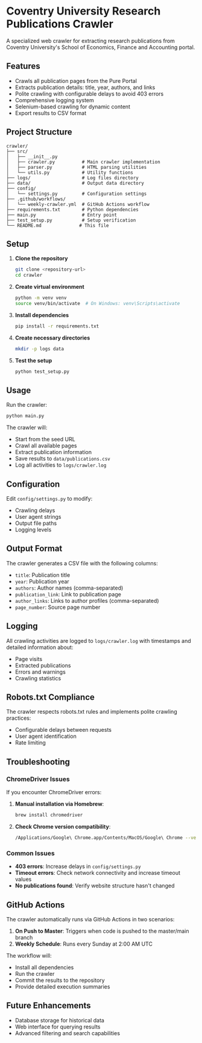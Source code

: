 # Coventry University Research Publications Crawler

A specialized web crawler for extracting research publications from Coventry University's School of Economics, Finance and Accounting portal.

## Features

- Crawls all publication pages from the Pure Portal
- Extracts publication details: title, year, authors, and links
- Polite crawling with configurable delays to avoid 403 errors
- Comprehensive logging system
- Selenium-based crawling for dynamic content
- Export results to CSV format

## Project Structure

```
crawler/
├── src/
│   ├── __init__.py
│   ├── crawler.py          # Main crawler implementation
│   ├── parser.py           # HTML parsing utilities
│   └── utils.py            # Utility functions
├── logs/                   # Log files directory
├── data/                   # Output data directory
├── config/
│   └── settings.py         # Configuration settings
├── .github/workflows/
│   └── weekly-crawler.yml  # GitHub Actions workflow
├── requirements.txt        # Python dependencies
├── main.py                 # Entry point
├── test_setup.py           # Setup verification
└── README.md              # This file
```

## Setup

1. **Clone the repository**

   ```bash
   git clone <repository-url>
   cd crawler
   ```

2. **Create virtual environment**

   ```bash
   python -m venv venv
   source venv/bin/activate  # On Windows: venv\Scripts\activate
   ```

3. **Install dependencies**

   ```bash
   pip install -r requirements.txt
   ```

4. **Create necessary directories**

   ```bash
   mkdir -p logs data
   ```

5. **Test the setup**

   ```bash
   python test_setup.py
   ```

## Usage

Run the crawler:

```bash
python main.py
```

The crawler will:

- Start from the seed URL
- Crawl all available pages
- Extract publication information
- Save results to `data/publications.csv`
- Log all activities to `logs/crawler.log`

## Configuration

Edit `config/settings.py` to modify:

- Crawling delays
- User agent strings
- Output file paths
- Logging levels

## Output Format

The crawler generates a CSV file with the following columns:

- `title`: Publication title
- `year`: Publication year
- `authors`: Author names (comma-separated)
- `publication_link`: Link to publication page
- `author_links`: Links to author profiles (comma-separated)
- `page_number`: Source page number

## Logging

All crawling activities are logged to `logs/crawler.log` with timestamps and detailed information about:

- Page visits
- Extracted publications
- Errors and warnings
- Crawling statistics

## Robots.txt Compliance

The crawler respects robots.txt rules and implements polite crawling practices:

- Configurable delays between requests
- User agent identification
- Rate limiting

## Troubleshooting

### ChromeDriver Issues

If you encounter ChromeDriver errors:

1. **Manual installation via Homebrew**:

   ```bash
   brew install chromedriver
   ```

2. **Check Chrome version compatibility**:
   ```bash
   /Applications/Google\ Chrome.app/Contents/MacOS/Google\ Chrome --version
   ```

### Common Issues

- **403 errors**: Increase delays in `config/settings.py`
- **Timeout errors**: Check network connectivity and increase timeout values
- **No publications found**: Verify website structure hasn't changed

## GitHub Actions

The crawler automatically runs via GitHub Actions in two scenarios:

1. **On Push to Master**: Triggers when code is pushed to the master/main branch
2. **Weekly Schedule**: Runs every Sunday at 2:00 AM UTC

The workflow will:

- Install all dependencies
- Run the crawler
- Commit the results to the repository
- Provide detailed execution summaries

## Future Enhancements

- Database storage for historical data
- Web interface for querying results
- Advanced filtering and search capabilities
